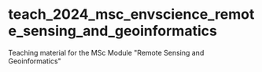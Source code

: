 # teach_2024_msc_envscience_remote_sensing_and_geoinformatics
Teaching material for the MSc Module "Remote Sensing and Geoinformatics"
